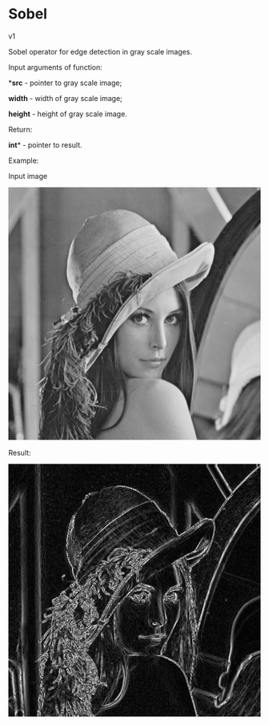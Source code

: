 # Sobel

v1

Sobel operator for edge detection in gray scale images.



Input arguments of function:

***src** - pointer to gray scale image;

**width** - width of gray scale image;

**height** - height of gray scale image.



Return:

**int*** - pointer to result.



Example:

Input image

![](https://github.com/TSem2019/Sobel/blob/main/examples/Lena_test.png)

Result:

![](https://github.com/TSem2019/Sobel/blob/main/examples/Lena_Sobel.png)